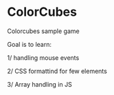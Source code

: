# ColorCubes
Colorcubes sample game

Goal is to learn: 
<p> 1/ handling mouse events
<p> 2/ CSS formattind for few elements
<p> 3/ Array handling in JS
